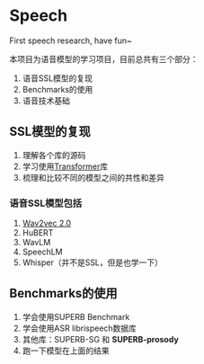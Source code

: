 # Speech
First speech research, have fun~

本项目为语音模型的学习项目，目前总共有三个部分：

1. 语音SSL模型的复现
2. Benchmarks的使用
3. 语音技术基础

## SSL模型的复现
1. 理解各个库的源码
2. 学习使用[Transformer](https://github.com/huggingface/transformers)库
3. 梳理和比较不同的模型之间的共性和差异

### 语音SSL模型包括
1. [Wav2vec 2.0](https://arxiv.org/abs/2006.11477) 
2. HuBERT
3. WavLM
4. SpeechLM
5. Whisper（并不是SSL，但是也学一下）

## Benchmarks的使用
1. 学会使用SUPERB Benchmark
2. 学会使用ASR librispeech数据库
3. 其他库：SUPERB-SG 和 **SUPERB-prosody**
4. 跑一下模型在上面的结果
